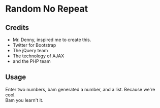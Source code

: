 <h1>Random No Repeat</h1>
<h2>Credits</h2>
<ul>
<li>Mr. Denny, inspired me to create this.</li>
<li>Twitter for Bootstrap</li>
<li>The jQuery team</li>
<li>The technology of AJAX</li>
<li>and the PHP team</li>
</ul>
<h2>Usage</h2>
Enter two numbers, bam generated a number, and a list. Because we're cool.<br>
Bam you learn't it.

